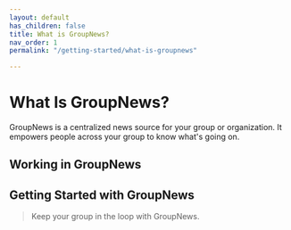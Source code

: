 ```yaml
---
layout: default
has_children: false
title: What is GroupNews?
nav_order: 1
permalink: "/getting-started/what-is-groupnews"

---
```

# What Is GroupNews?

GroupNews is a centralized news source for your group or organization. It empowers people across your group to know what's going on.

## Working in GroupNews

## Getting Started with GroupNews

> Keep your group in the loop with GroupNews.